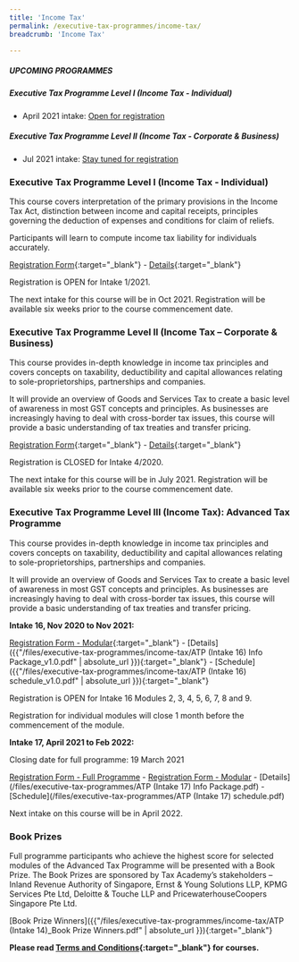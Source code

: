 ```yaml
---
title: 'Income Tax'
permalink: /executive-tax-programmes/income-tax/
breadcrumb: 'Income Tax'

---
```



##### **UPCOMING PROGRAMMES**
##### **Executive Tax Programme Level I (Income Tax - Individual)**

* April 2021 intake: [Open for registration](/executive-tax-programmes/income-tax/#etp1oct-ta-id) 

##### **Executive Tax Programme Level II (Income Tax - Corporate & Business)**

* Jul 2021 intake: [Stay tuned for registration](/executive-tax-programmes/income-tax/#etp2sep-ta-id) 

<a id="etp1oct-ta-id"></a>
### **Executive Tax Programme Level I (Income Tax - Individual)**

This course covers interpretation of the primary provisions in the Income Tax Act, distinction between income and capital receipts, principles governing the deduction of expenses and conditions for claim of reliefs.

Participants will learn to compute income tax liability for individuals accurately.

[Registration Form](https://docs.google.com/forms/d/1-AA0TH5k6agVeD7iq5md670gY9Y0_TPr43bYkn2fOLY/edit){:target="_blank"} - [Details](/files/executive-tax-programmes/income-tax/L1IncomeTax12021brochure.pdf){:target="_blank"} 

Registration is OPEN for Intake 1/2021.

The next intake for this course will be in Oct 2021. Registration will be available six weeks prior to the course commencement date.

<a id="etp2sep-ta-id"></a>
### **Executive Tax Programme Level II (Income Tax – Corporate & Business)**

This course provides in-depth knowledge in income tax principles and covers concepts on taxability, deductibility and capital allowances relating to sole-proprietorships, partnerships and companies.

It will provide an overview of Goods and Services Tax to create a basic level of awareness in most GST concepts and principles. As businesses are increasingly having to deal with cross-border tax issues, this course will provide a basic understanding of tax treaties and transfer pricing.

[Registration Form](https://docs.google.com/forms/d/1z4xGYevIjraq-1RzDlmQ56aJT6p0_2VZKJXnMWmmdBI/edit){:target="_blank"} -  [Details](/files/executive-tax-programmes/income-tax/BusinessCorporate42020.pdf){:target="_blank"} 

Registration is CLOSED for Intake 4/2020.  

The next intake for this course will be in July 2021. Registration will be available six weeks prior to the course commencement date.

<a id="atp-ta-id"></a>
### **Executive Tax Programme Level III (Income Tax): Advanced Tax Programme**

This course provides in-depth knowledge in income tax principles and covers concepts on taxability, deductibility and capital allowances relating to sole-proprietorships, partnerships and companies.

It will provide an overview of Goods and Services Tax to create a basic level of awareness in most GST concepts and principles. As businesses are increasingly having to deal with cross-border tax issues, this course will provide a basic understanding of tax treaties and transfer pricing.

**Intake 16, Nov 2020 to Nov 2021:**

[Registration Form - Modular](https://docs.google.com/forms/d/e/1FAIpQLSfQ-AN_WbDiPAhSlZ7e6hBUao-1czqZP98timL3Kk5uR83hzQ/viewform?usp=sf_link){:target="_blank"} - [Details]({{"/files/executive-tax-programmes/income-tax/ATP (Intake 16) Info Package_v1.0.pdf" | absolute_url }}){:target="_blank"} - [Schedule]({{"/files/executive-tax-programmes/income-tax/ATP (Intake 16) schedule_v1.0.pdf" | absolute_url }}){:target="_blank"}

Registration is OPEN for Intake 16 Modules 2, 3, 4, 5, 6, 7, 8 and 9.

Registration for individual modules will close 1 month before the commencement of the module.

**Intake 17, April 2021 to Feb 2022:**

Closing date for full programme: 19 March 2021

[Registration Form - Full Programme](https://forms.gle/uCqpsUVuscY6M3Qd8) - [Registration Form - Modular](https://forms.gle/5Qe4mLVB1bjg1G8r5) - [Details](/files/executive-tax-programmes/ATP (Intake 17) Info Package.pdf) - [Schedule](/files/executive-tax-programmes/ATP (Intake 17) schedule.pdf)

Next intake on this course will be in April 2022.


### **Book Prizes**

Full programme participants who achieve the highest score for selected modules of the Advanced Tax Programme will be presented with a Book Prize. The Book Prizes are sponsored by Tax Academy’s stakeholders – Inland Revenue Authority of Singapore, Ernst & Young Solutions LLP, KPMG Services Pte Ltd, Deloitte & Touche LLP and PricewaterhouseCoopers Singapore Pte Ltd.

[Book Prize Winners]({{"/files/executive-tax-programmes/income-tax/ATP (Intake 14)_Book Prize Winners.pdf" | absolute_url }}){:target="_blank"}

**Please read [Terms and Conditions](https://production-iras-tax-academy.netlify.com/executive-tax-programmes/terms-and-conditions/){:target="_blank"} for courses.**
